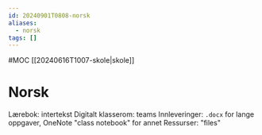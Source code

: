 ```yaml
---
id: 20240901T0808-norsk
aliases:
  - norsk
tags: []
---
```


#MOC [[20240616T1007-skole|skole]]

# Norsk

Lærebok: intertekst
Digitalt klasserom: teams
Innleveringer: `.docx` for lange oppgaver, OneNote "class notebook" for annet
Ressurser: "files"
